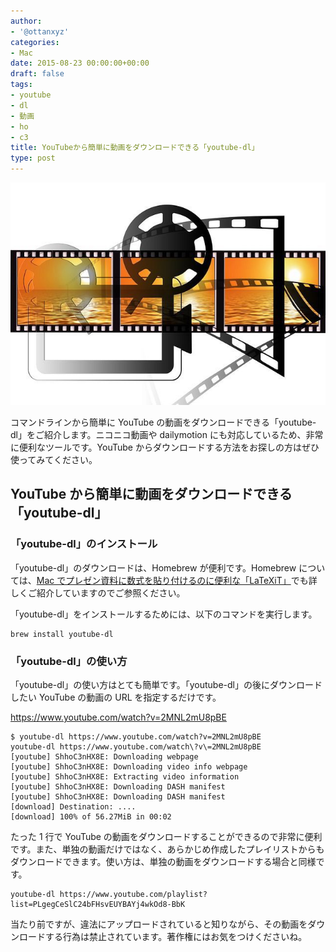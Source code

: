 ```yaml
---
author:
- '@ottanxyz'
categories:
- Mac
date: 2015-08-23 00:00:00+00:00
draft: false
tags:
- youtube
- dl
- 動画
- ho
- c3
title: YouTubeから簡単に動画をダウンロードできる「youtube-dl」
type: post
---
```


![](150823-55d96dac3037b.jpg)

コマンドラインから簡単に YouTube の動画をダウンロードできる「youtube-dl」をご紹介します。ニコニコ動画や dailymotion にも対応しているため、非常に便利なツールです。YouTube からダウンロードする方法をお探しの方はぜひ使ってみてください。

## YouTube から簡単に動画をダウンロードできる「youtube-dl」

### 「youtube-dl」のインストール

「youtube-dl」のダウンロードは、Homebrew が便利です。Homebrew については、[Mac でプレゼン資料に数式を貼り付けるのに便利な「LaTeXiT」](posts/2014/09/mac-latex-presentation-92/)でも詳しくご紹介していますのでご参照ください。

「youtube-dl」をインストールするためには、以下のコマンドを実行します。

    brew install youtube-dl

### 「youtube-dl」の使い方

「youtube-dl」の使い方はとても簡単です。「youtube-dl」の後にダウンロードしたい YouTube の動画の URL を指定するだけです。

<https://www.youtube.com/watch?v=2MNL2mU8pBE>

    $ youtube-dl https://www.youtube.com/watch?v=2MNL2mU8pBE
    youtube-dl https://www.youtube.com/watch\?v\=2MNL2mU8pBE
    [youtube] ShhoC3nHX8E: Downloading webpage
    [youtube] ShhoC3nHX8E: Downloading video info webpage
    [youtube] ShhoC3nHX8E: Extracting video information
    [youtube] ShhoC3nHX8E: Downloading DASH manifest
    [youtube] ShhoC3nHX8E: Downloading DASH manifest
    [download] Destination: ....
    [download] 100% of 56.27MiB in 00:02

たった 1 行で YouTube の動画をダウンロードすることができるので非常に便利です。また、単独の動画だけではなく、あらかじめ作成したプレイリストからもダウンロードできます。使い方は、単独の動画をダウンロードする場合と同様です。

    youtube-dl https://www.youtube.com/playlist?list=PLgegCeSlC24bFHsvEUYBAYj4wkOd8-BbK

当たり前ですが、違法にアップロードされていると知りながら、その動画をダウンロードする行為は禁止されています。著作権にはお気をつけくださいね。
